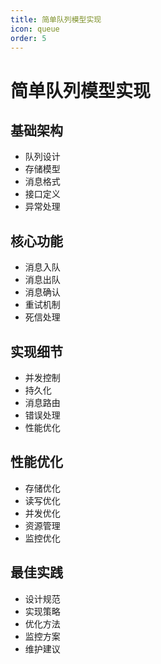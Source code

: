 ```yaml
---
title: 简单队列模型实现
icon: queue
order: 5
---
```


# 简单队列模型实现

## 基础架构
- 队列设计
- 存储模型
- 消息格式
- 接口定义
- 异常处理

## 核心功能
- 消息入队
- 消息出队
- 消息确认
- 重试机制
- 死信处理

## 实现细节
- 并发控制
- 持久化
- 消息路由
- 错误处理
- 性能优化

## 性能优化
- 存储优化
- 读写优化
- 并发优化
- 资源管理
- 监控优化

## 最佳实践
- 设计规范
- 实现策略
- 优化方法
- 监控方案
- 维护建议
